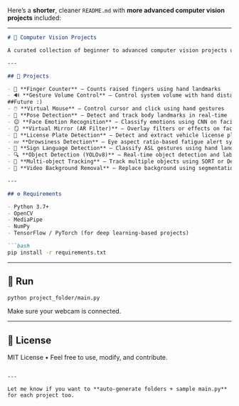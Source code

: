 Here’s a **shorter**, cleaner `README.md` with **more advanced computer vision projects** included:

---

````markdown
# 🧠 Computer Vision Projects

A curated collection of beginner to advanced computer vision projects using Python, OpenCV, and MediaPipe.

---

## 📂 Projects

- 🔢 **Finger Counter** – Counts raised fingers using hand landmarks  
- 🔊 **Gesture Volume Control** – Control system volume with hand distance
##Future :)  
- 🖱️ **Virtual Mouse** – Control cursor and click using hand gestures  
- 🧍 **Pose Detection** – Detect and track body landmarks in real-time  
- 😊 **Face Emotion Recognition** – Classify emotions using CNN on facial expressions  
- 🪞 **Virtual Mirror (AR Filter)** – Overlay filters or effects on face live  
- 🚗 **License Plate Detection** – Detect and extract vehicle license plates  
- 💤 **Drowsiness Detection** – Eye aspect ratio-based fatigue alert system  
- 🧠 **Sign Language Detection** – Classify ASL gestures using hand landmarks + ML  
- 🔍 **Object Detection (YOLOv8)** – Real-time object detection and labeling  
- 🎯 **Multi-object Tracking** – Track multiple objects using SORT or DeepSORT  
- 🎥 **Video Background Removal** – Replace background using segmentation

---

## ⚙️ Requirements

- Python 3.7+
- OpenCV
- MediaPipe
- NumPy
- TensorFlow / PyTorch (for deep learning-based projects)

```bash
pip install -r requirements.txt
````

---

## 🚀 Run

```bash
python project_folder/main.py
```

Make sure your webcam is connected.

---

## 📄 License

MIT License • Feel free to use, modify, and contribute.

```

---

Let me know if you want to **auto-generate folders + sample main.py** for each project too.
```
